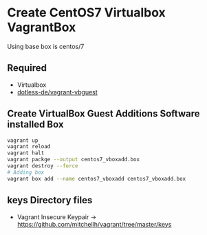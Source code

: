 # Create CentOS7 Virtualbox VagrantBox

Using base box is centos/7

## Required
- Virtualbox
- [dotless-de/vagrant-vbguest](https://github.com/dotless-de/vagrant-vbguest)

## Create VirtualBox Guest Additions Software installed Box
```bash
vagrant up
vagrant reload
vagrant halt
vagrant packge --output centos7_vboxadd.box
vagrant destroy --force
# Adding box
vagrant box add --name centos7_vboxadd centos7_vboxadd.box
```

## keys Directory files
- Vagrant Insecure Keypair -> https://github.com/mitchellh/vagrant/tree/master/keys